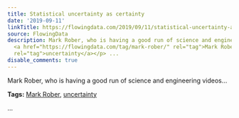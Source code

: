 ```yaml
---
title: Statistical uncertainty as certainty
date: '2019-09-11'
linkTitle: https://flowingdata.com/2019/09/11/statistical-uncertainty-as-certainty/
source: FlowingData
description: Mark Rober, who is having a good run of science and engineering videos&#8230;<p><strong>Tags:</strong>
  <a href="https://flowingdata.com/tag/mark-rober/" rel="tag">Mark Rober</a>, <a href="https://flowingdata.com/tag/uncertainty/"
  rel="tag">uncertainty</a></p> ...
disable_comments: true
---
```

Mark Rober, who is having a good run of science and engineering videos&#8230;<p><strong>Tags:</strong> <a href="https://flowingdata.com/tag/mark-rober/" rel="tag">Mark Rober</a>, <a href="https://flowingdata.com/tag/uncertainty/" rel="tag">uncertainty</a></p> ...